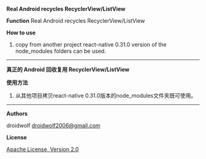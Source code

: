**Real Android recycles RecyclerView/ListView**

**Function**
Real Android recycles RecyclerView/ListView

**How to use**

1. copy from another project react-native 0.31.0 version of the node_modules folders can be used.


--------
**真正的 Android 回收复用 RecyclerView/ListView**

**使用方法**

1. 从其他项目拷贝react-native 0.31.0版本的node_modules文件夹既可使用。


--------
**Authors**

droidwolf [droidwolf2006@gmail.com](mailto:droidwolf2006@gmail.com "droidwolf2006@gmail.com")


**License**

[Apache License, Version 2.0](http://www.apache.org/licenses/LICENSE-2.0 "Apache License, Version 2.0")

